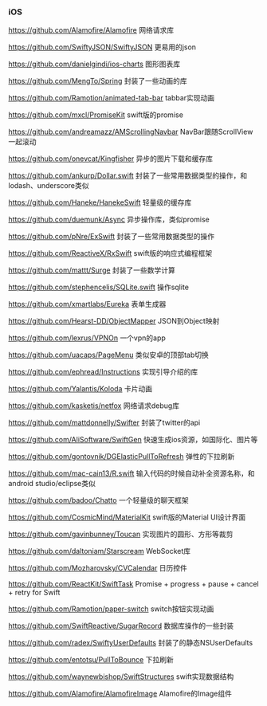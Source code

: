 ###  iOS

https://github.com/Alamofire/Alamofire 网络请求库

https://github.com/SwiftyJSON/SwiftyJSON 更易用的json

https://github.com/danielgindi/ios-charts 图形图表库

https://github.com/MengTo/Spring 封装了一些动画的库

https://github.com/Ramotion/animated-tab-bar tabbar实现动画

https://github.com/mxcl/PromiseKit swift版的promise

https://github.com/andreamazz/AMScrollingNavbar NavBar跟随ScrollView一起滚动

https://github.com/onevcat/Kingfisher 异步的图片下载和缓存库

https://github.com/ankurp/Dollar.swift 封装了一些常用数据类型的操作，和lodash、underscore类似

https://github.com/Haneke/HanekeSwift 轻量级的缓存库

https://github.com/duemunk/Async 异步操作库，类似promise

https://github.com/pNre/ExSwift 封装了一些常用数据类型的操作

https://github.com/ReactiveX/RxSwift swift版的响应式编程框架

https://github.com/mattt/Surge 封装了一些数学计算

https://github.com/stephencelis/SQLite.swift 操作sqlite

https://github.com/xmartlabs/Eureka 表单生成器

https://github.com/Hearst-DD/ObjectMapper JSON到Object映射

https://github.com/lexrus/VPNOn 一个vpn的app

https://github.com/uacaps/PageMenu 类似安卓的顶部tab切换

https://github.com/ephread/Instructions 实现引导介绍的库

https://github.com/Yalantis/Koloda 卡片动画

https://github.com/kasketis/netfox 网络请求debug库

https://github.com/mattdonnelly/Swifter 封装了twitter的api

https://github.com/AliSoftware/SwiftGen 快速生成ios资源，如国际化、图片等

https://github.com/gontovnik/DGElasticPullToRefresh 弹性的下拉刷新

https://github.com/mac-cain13/R.swift 输入代码的时候自动补全资源名称，和android studio/eclipse类似

https://github.com/badoo/Chatto 一个轻量级的聊天框架

https://github.com/CosmicMind/MaterialKit swift版的Material UI设计界面

https://github.com/gavinbunney/Toucan 实现图片的圆形、方形等裁剪

https://github.com/daltoniam/Starscream WebSocket库

https://github.com/Mozharovsky/CVCalendar 日历控件

https://github.com/ReactKit/SwiftTask Promise + progress + pause + cancel + retry for Swift

https://github.com/Ramotion/paper-switch switch按钮实现动画

https://github.com/SwiftReactive/SugarRecord 数据库操作的一些封装

https://github.com/radex/SwiftyUserDefaults 封装了的静态NSUserDefaults

https://github.com/entotsu/PullToBounce 下拉刷新

https://github.com/waynewbishop/SwiftStructures swift实现数据结构

https://github.com/Alamofire/AlamofireImage Alamofire的Image组件